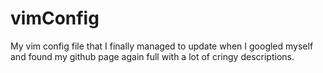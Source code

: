 # vimConfig
My vim config file that I finally managed to update when I googled myself and found my github page again full with a lot of cringy descriptions. 

